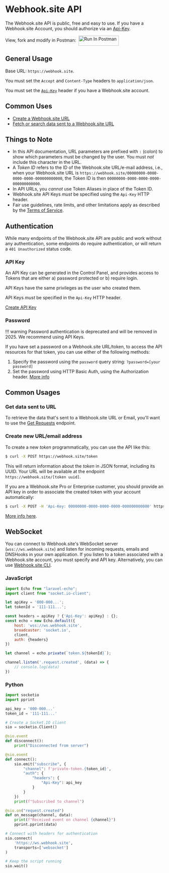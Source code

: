 # Webhook.site API

The Webhook.site API is public, free and easy to use. If you have a Webhook.site Account, you should authorize via an [Api-Key](#api-key).

<div style="height:32px">
View, fork and modify in Postman: &nbsp;<a href="https://god.gw.postman.com/run-collection/45321203-694a428b-d10f-4dbb-885c-79ed4441ba2e?action=collection%2Ffork&source=rip_markdown&collection-url=entityId%3D45321203-694a428b-d10f-4dbb-885c-79ed4441ba2e%26entityType%3Dcollection%26workspaceId%3D0793a22a-b783-4ee3-ba4d-139c851deef2"><img src="https://run.pstmn.io/button.svg" alt="Run In Postman" style="vertical-align:middle; width: 128px; height: 32px;"></a>
</div>

## General Usage

Base URL: `https://webhook.site`.

You must set the `Accept` and `Content-Type` headers to `application/json`.

You must set the [`Api-Key`](#api-key) header if you have a Webhook.site account.

## Common Uses

* [Create a Webhook.site URL](/api/tokens.html#create-token)
* [Fetch or search data sent to a Webhook.site URL](/api/requests.html#get-requests)

## Things to Note

* In this API documentation, URL parameters are prefixed with `:` (colon) to show which parameters must be changed by the user. You must *not* include this character in the URL.
* A *Token ID* refers to the ID of the Webhook.site URL/e-mail address, i.e., when your Webhook.site URL is `https://webhook.site/00000000-0000-0000-0000-000000000000`, the Token ID is then `00000000-0000-0000-0000-000000000000`.
* In API URLs, you *cannot* use Token Aliases in place of the Token ID.
* Webhook.site API Keys *must* be specified using the `Api-Key` HTTP header.
* Fair use guidelines, rate limits, and other limitations apply as described by the [Terms of Service](https://webhook.site/terms).

## Authentication

While many endpoints of the Webhook.site API are public and work without any authentication, some endpoints do require authentication, or will return a `401 Unauthorized` status code.

### API Key

An API Key can be generated in the Control Panel, and provides access to Tokens that are either a) password protected or b) require login.

API Keys have the same privileges as the user who created them.

API Keys *must* be specified in the `Api-Key` HTTP header.

<div class="center">
<a href="https://webhook.site/api-keys" class="md-button md-button--default no-underline">Create API Key</a>
</div>

### Password

!!! warning
    Password authentication is deprecated and will be removed in 2025. We recommend using API Keys.

If you have set a password on a Webhook.site URL/token, to access the API resources for that token, you can use either of the following methods:

1. Specify the password using the `password` query string: `?password=[your password]` 
2. Set the password using HTTP Basic Auth, using the Authorization header. [More info](https://en.wikipedia.org/wiki/Basic_access_authentication#Client_side)

## Common Usages

### Get data sent to URL

To retrieve the data that's sent to a Webhook.site URL or Email, you'll want to use the [Get Requests](/api/tokens.html#get-requests) endpoint.

### Create new URL/email address

To create a new *token* programmatically, you can use the API like this:

```sh
$ curl -X POST https://webhook.site/token
```

This will return information about the *token* in JSON format, including its UUID. Your URL will be available at the endpoint `https://webhook.site/[token uuid]`.

If you are a Webhook.site Pro or Enterprise customer, you should provide an API key in order to associate the created token with your account automatically:

```sh
$ curl -X POST -H 'Api-Key: 00000000-0000-0000-0000-000000000000' https://webhook.site/token
```

[More info here](/api/tokens.html#create-token).

## WebSocket

You can connect to Webhook.site's WebSocket server (`wss://ws.webhook.site`) and listen for incoming requests, emails and DNSHooks in your own application. If you listen to a token associated with a Webhook.site account, you must specify and API key. Alternatively, you can use [Webhook.site CLI](/cli.html).

### JavaScript

```javascript
import Echo from "laravel-echo";
import client from "socket.io-client";

let apiKey = '000-000...';
let tokenId = '111-111...';

const headers = apiKey ? {'Api-Key': apiKey} : {};
const echo = new Echo.default({
    host: 'wss://ws.webhook.site',
    broadcaster: 'socket.io',
    client,
    auth: {headers}
})

let channel = echo.private(`token.${tokenId}`);

channel.listen('.request.created', (data) => {
    // console.log(data)
})
```

### Python

```python
import socketio
import pprint

api_key = '000-000...'
token_id = '111-111...'

# Create a Socket.IO client
sio = socketio.Client()

@sio.event
def disconnect():
    print("Disconnected from server")

@sio.event
def connect():
    sio.emit("subscribe", {
        "channel": f'private-token.{token_id}',
        "auth": {
            "headers": {
                "Api-Key": api_key
            }
        }
    })
    print(f"Subscribed to channel")

@sio.on("request.created")
def on_message(channel, data):
    print(f"Received event on channel {channel}")
    pprint.pprint(data)

# Connect with headers for authentication
sio.connect(
    'https://ws.webhook.site',
    transports=['websocket']
)

# Keep the script running
sio.wait()

```